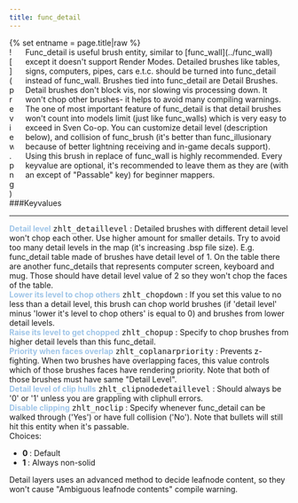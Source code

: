 ```yaml
---
title: func_detail
---
```

<div>{% set entname = page.title|raw %}</div>
<div class="container previewimg">
<div class="columns">
<div class="imagepadding column col-auto" markdown="1">![](preview.png)</div>
<div class="column entityentry" markdown="1">Func_detail is useful brush entity, similar to [func_wall](../func_wall) except it doesn't support Render Modes. Detailed brushes like tables, signs, computers, pipes, cars e.t.c. should be turned into func_detail instead of func_wall. Brushes tied into func_detail are Detail Brushes. Detail brushes don't block vis, nor slowing vis processing down. It won't chop other brushes- it helps to avoid many compiling warnings. The one of most important feature of func_detail is that detail brushes won't count into models limit (just like func_walls) which is very easy to exceed in Sven Co-op. You can customize detail level (description below), and collision of func_brush (it's better than func_illusionary because of better lightning receiving and in-game decals support). Using this brush in replace of func_wall is highly recommended. Every keyvalue are optional, it's recommended to leave them as they are (with an except of "Passable" key) for beginner mappers.</div>
</div>
</div>
###Keyvalues
<hr>
<div class="entityentry" markdown="1">
<span style="color:#9fc5e8;"><b>Detail level</b></span> <kbd  class="tooltip" data-tooltip="integer">zhlt_detaillevel</kbd> :
Detailed brushes with different detail level won't chop each other. Use higher amount for smaller details. Try to avoid too many detail levels in the map (it's increasing .bsp file size). E.g. func_detail table made of brushes have detail level of 1. On the table there are another func_details that represents computer screen, keyboard and mug. Those should have detail level value of 2 so they won't chop the faces of the table.
</div>
<div class="entityentry" markdown="1">
<span style="color:#9fc5e8;"><b>Lower its level to chop others</b></span> <kbd  class="tooltip" data-tooltip="integer">zhlt_chopdown</kbd> :
If you set this value to no less than a detail level, this brush can chop world brushes (if 'detail level' minus 'lower it's level to chop others' is equal to 0) and brushes from lower detail levels.
</div>
<div class="entityentry" markdown="1">
<span style="color:#9fc5e8;"><b>Raise its level to get chopped</b></span> <kbd  class="tooltip" data-tooltip="integer">zhlt_chopup</kbd> :
Specify to chop brushes from higher detail levels than this func_detail.
</div>
<div class="entityentry" markdown="1">
<span style="color:#9fc5e8;"><b>Priority when faces overlap</b></span> <kbd  class="tooltip" data-tooltip="integer">zhlt_coplanarpriority</kbd> :
Prevents z-fighting. When two brushes have overlapping faces, this value controls which of those brushes faces have rendering priority. Note that both of those brushes must have same "Detail Level".
</div>
<div class="entityentry" markdown="1">
<span style="color:#9fc5e8;"><b>Detail level of clip hulls</b></span> <kbd  class="tooltip" data-tooltip="integer">zhlt_clipnodedetaillevel</kbd> :
Should always be '0' or '1' unless you are grappling with cliphull errors.
</div>
<div class="entityentry" markdown="1">
<span style="color:#9fc5e8;"><b>Disable clipping</b></span> <kbd  class="tooltip" data-tooltip="choices">zhlt_noclip</kbd> :
Specify whenever func_detail can be walked through ('Yes') or have full collision ('No'). Note that bullets will still hit this entity when it's passable.
<div class="accordion">
<input type="checkbox" id="accordion-1" name="accordion-checkbox" hidden>
<label class="accordion-header" for="accordion-1">
<i class="icon icon-arrow-right mr-1"></i>
Choices:
</label>
<div class="accordion-body">
<ul>
<li><b>0 </b> : Default</li>
<li><b>1 </b> : Always non-solid</li>
</ul>
</div>
</div>
</div>
<div class="notices blue" markdown="1">Detail layers uses an advanced method to decide leafnode content, so they won't cause "Ambiguous leafnode contents" compile warning.</div>
